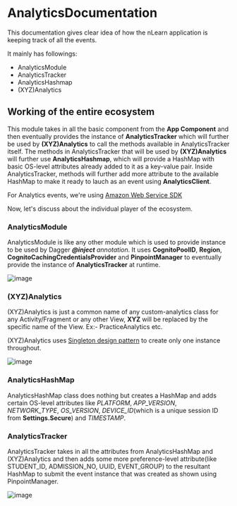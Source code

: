 # AnalyticsDocumentation

This documentation gives clear idea of how the nLearn application is keeping track of all the events.

It mainly has followings:

* AnalyticsModule
* AnalyticsTracker
* AnalyticsHashmap
* (XYZ)Analytics

## Working of the entire ecosystem

This module takes in all the basic component from the **App Component** and then eventually provides the 
instance of **AnalyticsTracker** which will further be used by **(XYZ)Analytics** to call the methods available in 
AnalyticsTracker itself. The methods in AnalyticsTracker that will be used by  **(XYZ)Analytics** will further use 
**AnalyticsHashmap**, which will provide a HashMap with basic OS-level attributes already added to it as a key-value pair. Inside AnalyticsTracker, methods will further add more attribute to the available HashMap to make it ready to lauch as an event using **AnalyticsClient**. 

For Analytics events, we're using [Amazon Web Service SDK](https://aws-amplify.github.io/docs/android/analytics)

Now, let's discuss about the individual player of the ecosystem. 

### AnalyticsModule

AnalyticsModule is like any other module which is used to provide instance to be used by Dagger ***@inject** annotation*.
It uses **CognitoPoolID**, **Region**, **CognitoCachingCredentialsProvider** and **PinpointManager** to eventually provide the instance of **AnalyticsTracker** at runtime. 

![image](https://i.imgur.com/pWIJKcM.png)



### (XYZ)Analytics

(XYZ)Analytics is just a common name of any custom-analytics class for any Activity/Fragment or any other View, **XYZ** will be replaced by the specific name of the View. Ex:- PracticeAnalytics etc. 

(XYZ)Analytics uses [Singleton design pattern](https://en.wikipedia.org/wiki/Singleton_pattern) to create only one instance throughout. 

![image](https://i.imgur.com/w1QGH1O.png)


### AnalyticsHashMap

AnalyticsHashMap class does nothing but creates a HashMap and adds certain OS-level attributes like *PLATFORM*, *APP_VERSION*, 
*NETWORK_TYPE*, *OS_VERSION*, *DEVICE_ID*(which is a unique session ID from **Settings.Secure**) and *TIMESTAMP*.



### AnalyticsTracker

AnalyticsTracker takes in all the attributes from AnalyticsHashMap and (XYZ)Analytics and then adds some more preference-level
attribute(like STUDENT_ID, ADMISSION_NO, UUID, EVENT_GROUP) to the resultant HashMap to submit the event instance that was created as shown using PinpointManager.

![image](https://i.imgur.com/y2IsV3W.png)
